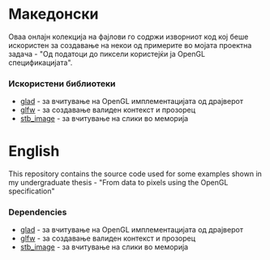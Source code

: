 # Македонски
Оваа онлајн колекција на фајлови го содржи изворниот код кој беше искористен за создавање на некои од примерите во мојата проектна задача - "Од податоци до пиксели користејќи ја OpenGL спецификацијата".

### Искористени библиотеки
* [glad](https://github.com/Dav1dde/glad) - за вчитување на OpenGL имплементацијата од драјверот
* [glfw](https://github.com/glfw/glfw) - за создавање валиден контекст и прозорец
* [stb_image](https://github.com/nothings/stb) - за вчитување на слики во меморија

# English
This repository contains the source code used for some examples shown in my undergraduate thesis - "From data to pixels using the OpenGL specification"

### Dependencies
* [glad](https://github.com/Dav1dde/glad) - за вчитување на OpenGL имплементацијата од драјверот
* [glfw](https://github.com/glfw/glfw) - за создавање валиден контекст и прозорец
* [stb_image](https://github.com/nothings/stb) - за вчитување на слики во меморија